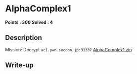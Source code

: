 # AlphaComplex1

**Points : 300**
**Solved : 4**

## Description

Mission: Decrypt `ac1.pwn.seccon.jp:31337`
[AlphaComplex1.zip](AlphaComplex1.zip)

## Write-up

